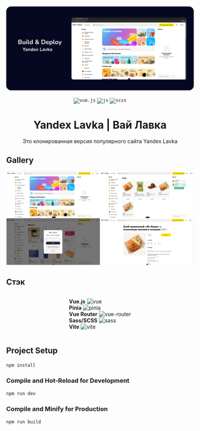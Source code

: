 <div align="center">
  <br />
    <a href="https://github.com/magasov" target="_blank">
      <img src="./src/assets/banner.png" alt="Project Banner">
    </a>
  <br />
 
  <p>
    <code><img src="https://raw.githubusercontent.com/marwin1991/profile-technology-icons/refs/heads/main/icons/vue_js.png" alt="vue.js" height="30" /></code>
    <code><img src="https://raw.githubusercontent.com/marwin1991/profile-technology-icons/refs/heads/main/icons/javascript.png" alt="js" height="30" /></code>
    <code><img src="https://camo.githubusercontent.com/e84d110dc8fc6125b9138856352724ba0f8f6b86ec6ac91961669d407fd71e24/68747470733a2f2f63646e2d69636f6e732d706e672e666c617469636f6e2e636f6d2f3531322f353936382f353936383335382e706e67" alt="scss" height="30" /></code>
  </p>
  <h1 align="center">Yandex Lavka | Вай Лавка</h1>

   <div align="center">
     Это клонированная версия популярного сайта Yandex Lavka
    </div>
</div>

## Gallery

   <img src="./src/assets/mysite.png" alt="Gallery">

## Стэк

<div style="display: flex; flex-direction: column; align-items: center;">
  <p>
    <strong>Vue.js</strong> <img src="https://skillicons.dev/icons?i=vue" alt="vue" height="20"> <br>
    <strong>Pinia</strong> <img src="https://skillicons.dev/icons?i=pinia" alt="pinia" height="20"> <br>
    <strong>Vue Router</strong> <img src="https://user-images.githubusercontent.com/7110136/29002858-a09570d2-7ab4-11e7-8faa-5dd6d4458b0d.png" alt="vue-router" height="20"> <br>
    <strong>Sass/SCSS</strong> <img src="https://skillicons.dev/icons?i=sass" alt="sass" height="20"> <br>
    <strong>Vite</strong> <img src="https://skillicons.dev/icons?i=vite" alt="vite" height="20">
  </p>
</div>

## Project Setup

```sh
npm install
```

### Compile and Hot-Reload for Development

```sh
npm run dev
```

### Compile and Minify for Production

```sh
npm run build
```
